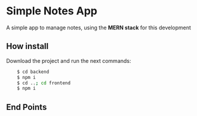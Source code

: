 # Simple Notes App

A simple app to manage notes, using the **MERN stack** for this development

## How install

Download the project and run the next commands:

```bash
    $ cd backend
    $ npm i
    $ cd ..; cd frontend
    $ npm i
```

## End Points